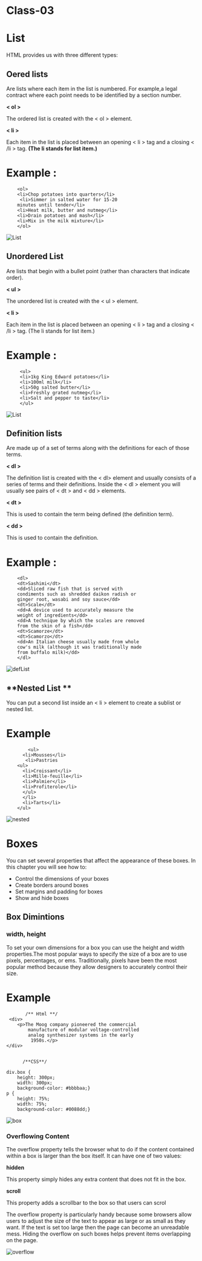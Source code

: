# Class-03


# List

  HTML provides us with three different types:
  
  
  
  ## **Oered lists**
 
   Are lists where each item in the list is numbered. For example,a legal contract where each point needs to be identified by a section number.
  
  
   **< ol >**
   
   The ordered list is created with the < ol > element.
  
  
   **< li >**
   
   Each item in the list is placed between an opening < li > tag and a closing < /li > tag. **(The li stands for list item.)**
  
  
  
  
  
  # Example :
      
        <ol>
        <li>Chop potatoes into quarters</li>
         <li>Simmer in salted water for 15-20
        minutes until tender</li>
        <li>Heat milk, butter and nutmeg</li>
        <li>Drain potatoes and mash</li>
        <li>Mix in the milk mixture</li>
        </ol>
  
  
  
   
   ![List](olist.png)
   
   
   
   
   
 ## **Unordered List**
 
   Are lists that begin with a bullet point (rather than characters that indicate order).
   
   
   
   **< ul >**
   
   The unordered list is created with the < ul > element.
  
  
  **< li >**
  
   Each item in the list is placed between an opening < li > tag and a closing < /li > tag. (The li stands for list item.)
     
     
     
     
  # Example :
  
  
         <ul>
         <li>1kg King Edward potatoes</li>
         <li>100ml milk</li>
         <li>50g salted butter</li>
         <li>Freshly grated nutmeg</li>
         <li>Salt and pepper to taste</li>
         </ul>
         
         
   ![List](ulist.png)
   
   
   
   
   
   
 
 ##  **Definition lists**
 
 
   Are made up of a set of terms along with the definitions for each of those terms.
   
   
   
   **< dl >**
   
   The definition list is created with the <  dl> element and usually consists of a series of terms and their definitions. Inside the < dl > element you will usually see pairs   of < dt > and < dd > elements.
   
   
   
   
   **< dt >**
     
   
   This is used to contain the term being defined (the definition term).
   
   
   
  **< dd >**
  
   This is used to contain the definition.
   
   
   
   
   
  # Example :


        <dl>
        <dt>Sashimi</dt>
        <dd>Sliced raw fish that is served with
        condiments such as shredded daikon radish or
        ginger root, wasabi and soy sauce</dd>
        <dt>Scale</dt>
        <dd>A device used to accurately measure the
        weight of ingredients</dd>
        <dd>A technique by which the scales are removed
        from the skin of a fish</dd>
        <dt>Scamorze</dt>
        <dt>Scamorzo</dt>
        <dd>An Italian cheese usually made from whole
        cow's milk (although it was traditionally made
        from buffalo milk)</dd>
        </dl>
   
   
   
   
   
   ![defList](dlist.png)
   
   
   
   
   
 ## **Nested List **
 
 
  
   You can put a second list inside an < li > element to create a sublist or nested list.
        
        
   #  Example
   
   
            <ul>
          <li>Mousses</li>
           <li>Pastries
        <ul>
          <li>Croissant</li>
          <li>Mille-feuille</li>
          <li>Palmier</li>
          <li>Profiterole</li>
          </ul>
          </li>
          <li>Tarts</li>
        </ul>
        
        
        
   ![nested](nlist.png)
        

   
   
   
 # Boxes 
   
   
   You can set several properties that affect the appearance of these boxes. In this chapter you will see how to: 
   
   - Control the dimensions of your boxes
   - Create borders around boxes
   - Set margins and padding for boxes
   - Show and hide boxes
   
   
   ## Box Dimintions
   
   ### width, height
   
   
   To set your own dimensions for a box you can use the height and width properties.The most popular ways to specify the size of a box are to use pixels, percentages, or ems. Traditionally, pixels have been the most popular method because they allow designers to accurately control their size.
   
   
   # Example
     
           /** Html **/
     <div>
        <p>The Moog company pioneered the commercial
            manufacture of modular voltage-controlled
            analog synthesizer systems in the early
             1950s.</p>
    </div>
    
    
          /**CSS**/
          
    div.box {
        height: 300px;
        width: 300px;
        background-color: #bbbbaa;}
    p {
        height: 75%;
        width: 75%;
        background-color: #0088dd;}
        
        
   ![box](box.png)
   
   
   
   ### Overflowing Content
   
   The overflow property tells the browser what to do if the content contained within a box is larger than the box itself. It can have one of two values:
   
   **hidden**
      
   This property simply hides any extra content that does not fit in the box.
   
   **scroll**
   
   This property adds a scrollbar to the box so that users can scrol
   
   
   The overflow property is particularly handy because some browsers allow users to adjust the size of the text to appear as large or as small as they want.
   If the text is set too large then the page can become an unreadable mess. Hiding the overflow on such boxes helps prevent items overlapping on the page.
   
   
   
   ![overflow](over.png)
   
   
   
   
    
    
   
   









